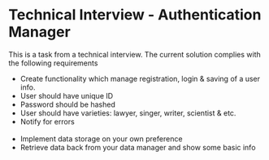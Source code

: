 # Technical Interview - Authentication Manager

<p>This is а task from a technical interview. The current solution complies with the following requirements</p>
<ul>
<li> Create functionality which manage registration, login &amp; saving of a user info.</li>
<li> User should have unique ID </li>
<li> Password should be hashed</li>
<li> User should have varieties: lawyer, singer, writer, scientist &amp; etc.</li>
<li> Notify for errors</li>
</br>
<li> Implement data storage on your own preference</li>
<li> Retrieve data back from your data manager and show some basic info</li>
</ul>